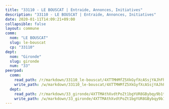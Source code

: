 ```yaml
---
title: "33110 - LE BOUSCAT | Entraide, Annonces, Initiatives"
description: "33110 - LE BOUSCAT | Entraide, Annonces, Initiatives"
date: 2020-01-11T14:09:21+09:00
collapsible: false
layout: commune
comm:
  nom: "LE BOUSCAT"
  slug: le-bouscat
  cp: "33110"
dept:
  nom: "Gironde"
  slug: gironde
  num: "33"
peerpad:
  comm:
    read_path: /r/markdown/33110_le-bouscat/4XTTMHMfZ5XkGyfXcASsjYAJhFheUCQDS8FpUNdmTqnHAVrxn
    write_path: /w/markdown/33110_le-bouscat/4XTTMHMfZ5XkGyfXcASsjYAJhFheUCQDS8FpUNdmTqnHAVrxn-K3TgTqHB23JVeviZD1WpxrJ98HD2ekSQfquVJMnXrdfGjBZ6eoNjyEAz6zsgTeHB8gMiuXr7kEGiuchqkFdpuEVci46G6mQsuTLcAzEtjwhKDopktAKaCJbGtFDknZuBJESg65en
  dept:
    read_path: /r/markdown/33_gironde/4XTTMAthXvdtPoZt1bgYUR8GBybqy9b1tLUaaKDw5iKj57LRt
    write_path: /w/markdown/33_gironde/4XTTMAthXvdtPoZt1bgYUR8GBybqy9b1tLUaaKDw5iKj57LRt-K3TgU8ogmN5s8hbKrZhkV9P1KQiFepNWXjoYRvdMTW1jt7eRXTmrjG677tN9mcUTsALjzYGgb8mvcrYPJn2Jd8cTiBmF9aZcbgdcQL1kzCPJnSf6X8tpEcGPdTr5qT6cQqEpt6oQ
---
```


